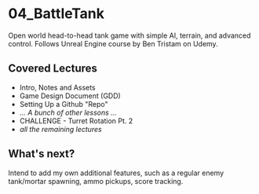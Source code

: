 # 04_BattleTank
Open world head-to-head tank game with simple AI, terrain, and advanced control.
Follows Unreal Engine course by Ben Tristam on Udemy.

## Covered Lectures
* Intro, Notes and Assets
* Game Design Document (GDD)
* Setting Up a Github "Repo"
* *... A bunch of other lessons ...*
* CHALLENGE - Turret Rotation Pt. 2
* *all the remaining lectures*

## What's next?
Intend to add my own additional features, such as a regular enemy tank/mortar spawning, ammo pickups, score tracking.
